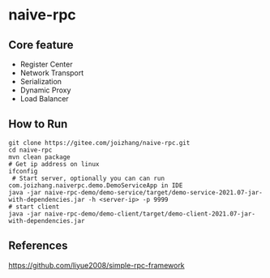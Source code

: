 # naive-rpc

## Core feature
- Register Center
- Network Transport
- Serialization
- Dynamic Proxy
- Load Balancer

## How to Run

```shell
git clone https://gitee.com/joizhang/naive-rpc.git
cd naive-rpc
mvn clean package
# Get ip address on linux
ifconfig 
 # Start server, optionally you can can run com.joizhang.naiverpc.demo.DemoServiceApp in IDE
java -jar naive-rpc-demo/demo-service/target/demo-service-2021.07-jar-with-dependencies.jar -h <server-ip> -p 9999
# start client
java -jar naive-rpc-demo/demo-client/target/demo-client-2021.07-jar-with-dependencies.jar
```

## References

https://github.com/liyue2008/simple-rpc-framework